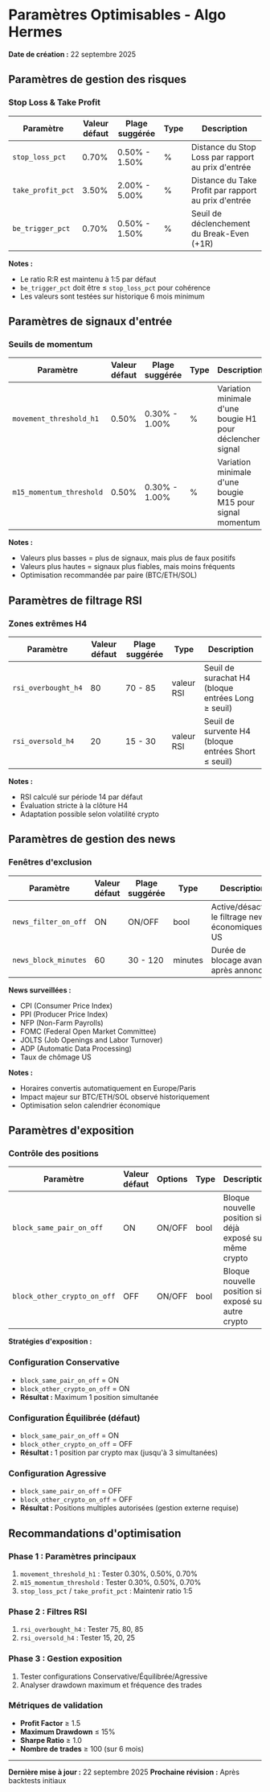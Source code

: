 # Paramètres Optimisables - Algo Hermes

**Date de création :** 22 septembre 2025

## Paramètres de gestion des risques

### Stop Loss & Take Profit

| Paramètre | Valeur défaut | Plage suggérée | Type | Description |
|-----------|---------------|----------------|------|-------------|
| `stop_loss_pct` | 0.70% | 0.50% - 1.50% | % | Distance du Stop Loss par rapport au prix d'entrée |
| `take_profit_pct` | 3.50% | 2.00% - 5.00% | % | Distance du Take Profit par rapport au prix d'entrée |
| `be_trigger_pct` | 0.70% | 0.50% - 1.50% | % | Seuil de déclenchement du Break-Even (+1R) |

**Notes :**
- Le ratio R:R est maintenu à 1:5 par défaut
- `be_trigger_pct` doit être ≤ `stop_loss_pct` pour cohérence
- Les valeurs sont testées sur historique 6 mois minimum

## Paramètres de signaux d'entrée

### Seuils de momentum

| Paramètre | Valeur défaut | Plage suggérée | Type | Description |
|-----------|---------------|----------------|------|-------------|
| `movement_threshold_h1` | 0.50% | 0.30% - 1.00% | % | Variation minimale d'une bougie H1 pour déclencher signal |
| `m15_momentum_threshold` | 0.50% | 0.30% - 1.00% | % | Variation minimale d'une bougie M15 pour signal momentum |

**Notes :**
- Valeurs plus basses = plus de signaux, mais plus de faux positifs
- Valeurs plus hautes = signaux plus fiables, mais moins fréquents
- Optimisation recommandée par paire (BTC/ETH/SOL)

## Paramètres de filtrage RSI

### Zones extrêmes H4

| Paramètre | Valeur défaut | Plage suggérée | Type | Description |
|-----------|---------------|----------------|------|-------------|
| `rsi_overbought_h4` | 80 | 70 - 85 | valeur RSI | Seuil de surachat H4 (bloque entrées Long ≥ seuil) |
| `rsi_oversold_h4` | 20 | 15 - 30 | valeur RSI | Seuil de survente H4 (bloque entrées Short ≤ seuil) |

**Notes :**
- RSI calculé sur période 14 par défaut
- Évaluation stricte à la clôture H4
- Adaptation possible selon volatilité crypto

## Paramètres de gestion des news

### Fenêtres d'exclusion

| Paramètre | Valeur défaut | Plage suggérée | Type | Description |
|-----------|---------------|----------------|------|-------------|
| `news_filter_on_off` | ON | ON/OFF | bool | Active/désactive le filtrage news économiques US |
| `news_block_minutes` | 60 | 30 - 120 | minutes | Durée de blocage avant et après annonce |

**News surveillées :**
- CPI (Consumer Price Index)
- PPI (Producer Price Index)
- NFP (Non-Farm Payrolls)
- FOMC (Federal Open Market Committee)
- JOLTS (Job Openings and Labor Turnover)
- ADP (Automatic Data Processing)
- Taux de chômage US

**Notes :**
- Horaires convertis automatiquement en Europe/Paris
- Impact majeur sur BTC/ETH/SOL observé historiquement
- Optimisation selon calendrier économique

## Paramètres d'exposition

### Contrôle des positions

| Paramètre | Valeur défaut | Options | Type | Description |
|-----------|---------------|---------|------|-------------|
| `block_same_pair_on_off` | ON | ON/OFF | bool | Bloque nouvelle position si déjà exposé sur même crypto |
| `block_other_crypto_on_off` | OFF | ON/OFF | bool | Bloque nouvelle position si exposé sur autre crypto |

**Stratégies d'exposition :**

### Configuration Conservative
- `block_same_pair_on_off` = ON
- `block_other_crypto_on_off` = ON
- **Résultat :** Maximum 1 position simultanée

### Configuration Équilibrée (défaut)
- `block_same_pair_on_off` = ON
- `block_other_crypto_on_off` = OFF
- **Résultat :** 1 position par crypto max (jusqu'à 3 simultanées)

### Configuration Agressive
- `block_same_pair_on_off` = OFF
- `block_other_crypto_on_off` = OFF
- **Résultat :** Positions multiples autorisées (gestion externe requise)

## Recommandations d'optimisation

### Phase 1 : Paramètres principaux
1. `movement_threshold_h1` : Tester 0.30%, 0.50%, 0.70%
2. `m15_momentum_threshold` : Tester 0.30%, 0.50%, 0.70%
3. `stop_loss_pct` / `take_profit_pct` : Maintenir ratio 1:5

### Phase 2 : Filtres RSI
1. `rsi_overbought_h4` : Tester 75, 80, 85
2. `rsi_oversold_h4` : Tester 15, 20, 25

### Phase 3 : Gestion exposition
1. Tester configurations Conservative/Équilibrée/Agressive
2. Analyser drawdown maximum et fréquence des trades

### Métriques de validation
- **Profit Factor** ≥ 1.5
- **Maximum Drawdown** ≤ 15%
- **Sharpe Ratio** ≥ 1.0
- **Nombre de trades** ≥ 100 (sur 6 mois)

---

**Dernière mise à jour :** 22 septembre 2025
**Prochaine révision :** Après backtests initiaux